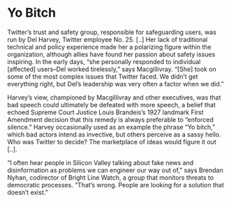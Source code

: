 # Yo Bitch

Twitter’s trust and safety group, responsible for safeguarding users, was run by Del Harvey, Twitter employee No. 25. [..] Her lack of traditional technical and policy experience made her a polarizing figure within the organization, although allies have found her passion about safety issues inspiring. In the early days, “she personally responded to individual [affected] users–Del worked tirelessly,” says Macgillivray. “[She] took on some of the most complex issues that Twitter faced. We didn’t get everything right, but Del’s leadership was very often a factor when we did.”

Harvey’s view, championed by Macgillivray and other executives, was that bad speech could ultimately be defeated with more speech, a belief that echoed Supreme Court Justice Louis Brandeis’s 1927 landmark First Amendment decision that this remedy is always preferable to “enforced silence.” Harvey occasionally used as an example the phrase “Yo bitch,” which bad actors intend as invective, but others perceive as a sassy hello. Who was Twitter to decide? The marketplace of ideas would figure it out [..].

“I often hear people in Silicon Valley talking about fake news and disinformation as problems we can engineer our way out of,” says Brendan Nyhan, codirector of Bright Line Watch, a group that monitors threats to democratic processes. “That’s wrong. People are looking for a solution that doesn’t exist.”






